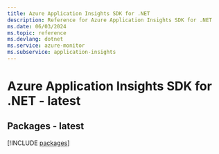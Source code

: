 ```yaml
---
title: Azure Application Insights SDK for .NET
description: Reference for Azure Application Insights SDK for .NET
ms.date: 06/03/2024
ms.topic: reference
ms.devlang: dotnet
ms.service: azure-monitor
ms.subservice: application-insights
---
```

# Azure Application Insights SDK for .NET - latest
## Packages - latest
[!INCLUDE [packages](application-insights-index.md)]